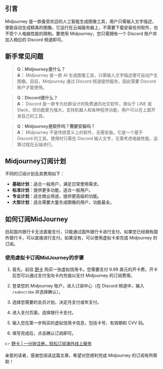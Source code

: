## 引言

Midjourney 是一款备受欢迎的人工智能生成图像工具，用户只需输入文字描述，便能自动生成精美的图像。它运行在云端服务器上，不需要下载安装任何软件，也不受个人电脑性能的限制。要使用 Midjourney，您只需拥有一个 Discord 账户并加入相应的 Discord 频道即可。

## 新手常见问题

> **Q：Midjourney是什么？**  
> **A：** Midjourney 是一款 AI 生成图像工具，只需输入文字描述便可自动产生图像。目前，Midjourney 通过 Discord 频道提供服务，因此需要 Discord 账户才能使用。

> **Q：Discord是什么？**  
> **A：** Discord 是一款专为社群设计的免费通讯社交软件，类似于 LINE 或 Slack，但功能更为强大，支持机器人和各种程序功能，用户可以在上面开发自己的工具。

> **Q：Midjourney是软件吗？需要安装吗？**  
> **A：** Midjourney 不是传统意义上的软件，无需安装。它是一个基于 Discord 的工具，使用时只需在 Discord 输入文字，无需考虑电脑性能，运算过程在云端进行。

## Midjourney订阅计划

不同的订阅计划及其费用如下：

- **基础计划**：适合一般用户，满足日常使用需求。
- **标准计划**：提供更多功能，适合一般用户。
- **专业计划**：适合商业用途，提供更高级的功能。
- **大型计划**：适合需要大量生成图像的用户，功能最全。

## 如何订阅MidJourney

目前国内银行卡无法直接支付，只能通过国外银行卡进行支付。如果您已经拥有国外银行卡，可以直接进行支付。如果没有，可以使用虚拟卡来完成 Midjourney 的订阅。

### 使用虚拟卡订阅MidJourney的步骤

1. 首先，前往 [野卡](https://bit.ly/bewildcard) 购买一张虚拟信用卡。您需要支付 9.99 美元的开卡费，开卡后您可以通过支付宝向卡内充值以支付 Midjourney 的订阅费用。
   
2. 登录您的 Midjourney 账户，进入订阅中心（在 Discord 频道中，输入 `/subscribe` 并选择确认）。

3. 选择您需要的会员计划，决定月支付或年支付。

4. 进入支付页面，选择银行卡支付。

5. 输入您在第一步购买的虚拟信用卡信息，包括卡号、有效期和 CVV 码。

6. 填写完成后，点击确认订阅即可。

👉 [野卡 | 一分钟注册，轻松订阅海外线上服务](https://bit.ly/bewildcard)

亲爱的读者，感谢您阅读这篇文章，希望对您顺利完成 Midjourney 的订阅有所帮助！